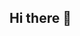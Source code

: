 ## Hi there 👋

<!--
**akila-atmani/akila-atmani** is a ✨ _special_ ✨ repository because its `README.md` (this file) appears on your GitHub profile.

Here are some ideas to get you started:

- 🔭 Je suis actuellement en formation Bachelor IT à l'école 'La Plateforme'. Après avoir obtenu mon master en biologie, j'ai décidé de me reconvertir dans l'informatique, plus précisément dans le développement web.
- 🌱 Mon but est de devenir devloppeur Web a la fin de ma formation avec un bon bagages informatique.
- 👯 je suis a la recherche de mon alternance 
- 🤔 I’m looking for help with ...
- 💬 Ask me about ...
- 📫 How to reach me: ...
- 😄 Pronouns: ...
- ⚡ Fun fact: ...
-->

